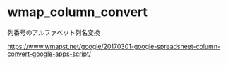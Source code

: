 # wmap_column_convert
列番号のアルファベット列名変換

https://www.wmapst.net/google/20170301-google-spreadsheet-column-convert-google-apps-script/

